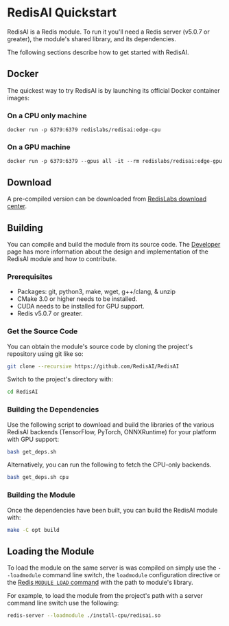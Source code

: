 # RedisAI Quickstart
RedisAI is a Redis module. To run it you'll need a Redis server (v5.0.7 or greater), the module's shared library, and its dependencies.

The following sections describe how to get started with RedisAI.

## Docker
The quickest way to try RedisAI is by launching its official Docker container images:

### On a CPU only machine
```
docker run -p 6379:6379 redislabs/redisai:edge-cpu
```

### On a GPU machine

```
docker run -p 6379:6379 --gpus all -it --rm redislabs/redisai:edge-gpu
```

## Download

A pre-compiled version can be downloaded from [RedisLabs download center](https://redislabs.com/download-center/modules/).

## Building
You can compile and build the module from its source code. The [Developer](developer.md) page has more information about the design and implementation of the RedisAI module and how to contribute.

### Prerequisites
* Packages: git, python3, make, wget, g++/clang, & unzip 
* CMake 3.0 or higher needs to be installed.
* CUDA needs to be installed for GPU support.
* Redis v5.0.7 or greater.

### Get the Source Code
You can obtain the module's source code by cloning the project's repository using git like so:

```sh
git clone --recursive https://github.com/RedisAI/RedisAI
```

Switch to the project's directory with:

```sh
cd RedisAI
```

### Building the Dependencies
Use the following script to download and build the libraries of the various RedisAI backends (TensorFlow, PyTorch, ONNXRuntime) for your platform with GPU support:

```sh
bash get_deps.sh
```

Alternatively, you can run the following to fetch the CPU-only backends.

```sh
bash get_deps.sh cpu
```

### Building the Module
Once the dependencies have been built, you can build the RedisAI module with:

```sh
make -C opt build
```

## Loading the Module
To load the module on the same server is was compiled on simply use the `--loadmodule` command line switch, the `loadmodule` configuration directive or the [Redis `MODULE LOAD` command](https://redis.io/commands/module-load) with the path to module's library.

For example, to load the module from the project's path with a server command line switch use the following:

```sh
redis-server --loadmodule ./install-cpu/redisai.so
```
